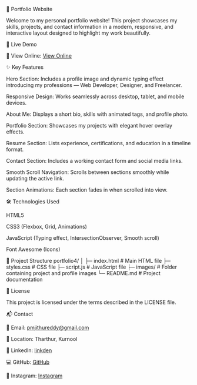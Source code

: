 💼 Portfolio Website

Welcome to my personal portfolio website! This project showcases my skills, projects, and contact information in a modern, responsive, and interactive layout designed to highlight my work beautifully.

🚀 Live Demo

🔗 View Online: [View Online](https://jithu-portfolio-n3u6olof5-jithendra-reddys-projects-a10b3768.vercel.app/)

✨ Key Features

Hero Section: Includes a profile image and dynamic typing effect introducing my professions — Web Developer, Designer, and Freelancer.

Responsive Design: Works seamlessly across desktop, tablet, and mobile devices.

About Me: Displays a short bio, skills with animated tags, and profile photo.

Portfolio Section: Showcases my projects with elegant hover overlay effects.

Resume Section: Lists experience, certifications, and education in a timeline format.

Contact Section: Includes a working contact form and social media links.

Smooth Scroll Navigation: Scrolls between sections smoothly while updating the active link.

Section Animations: Each section fades in when scrolled into view.

🛠 Technologies Used

HTML5

CSS3 (Flexbox, Grid, Animations)

JavaScript (Typing effect, IntersectionObserver, Smooth scroll)

Font Awesome (Icons)

📂 Project Structure
portfolio4/
│
├─ index.html     # Main HTML file
├─ styles.css     # CSS file
├─ script.js      # JavaScript file
├─ images/        # Folder containing project and profile images
└─ README.md      # Project documentation

📜 License

This project is licensed under the terms described in the LICENSE file.

📬 Contact



📧 Email: pmjithureddy@gmail.com

📍 Location: Tharthur, Kurnool

🔗 LinkedIn: [linkden](https://www.linkedin.com/in/jithendra-reddy-221393210/)

💻 GitHub: [GitHub](https://github.com/jithendrareddy99)

📸 Instagram: [Instagram](https://www.instagram.com/jithu_reddy_467/)
